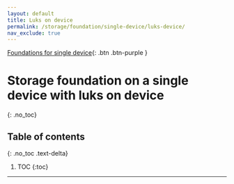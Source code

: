 ```yaml
---
layout: default
title: Luks on device
permalink: /storage/foundation/single-device/luks-device/
nav_exclude: true
---
```


[Foundations for single device](/Andromeda/storage/foundation/single-device/){: .btn .btn-purple }

# Storage foundation on a single device with luks on device
{: .no_toc}

## Table of contents
{: .no_toc .text-delta}

1. TOC
{:toc}

---
